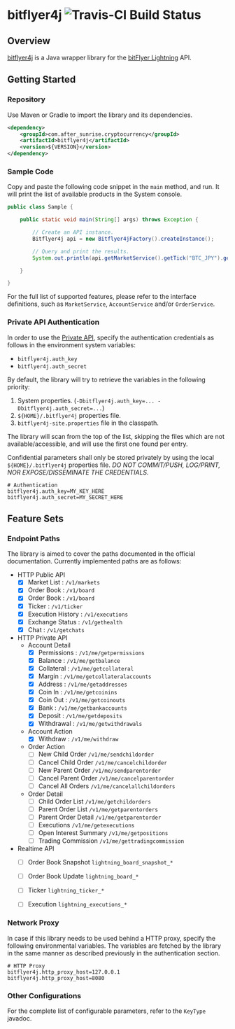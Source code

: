 # bitflyer4j ![Travis-CI Build Status](https://travis-ci.org/after-the-sunrise/bitflyer4j.svg?branch=master)

## Overview

[bitflyer4j](https://github.com/after-the-sunrise/bitflyer4j) is a Java wrapper library for the [bitFlyer Lightning](https://lightning.bitflyer.jp/docs?lang=en) API.


## Getting Started

### Repository

Use Maven or Gradle to import the library and its dependencies.

```xml
<dependency>
    <groupId>com.after_sunrise.cryptocurrency</groupId>
    <artifactId>bitflyer4j</artifactId>
    <version>${VERSION}</version>
</dependency>
```

### Sample Code

Copy and paste the following code snippet in the ``main`` method, and run. 
It will print the list of available products in the System console.

```java:Sample.java
public class Sample {

    public static void main(String[] args) throws Exception {

        // Create an API instance.
        Bitflyer4j api = new Bitflyer4jFactory().createInstance();

        // Query and print the results.
        System.out.println(api.getMarketService().getTick("BTC_JPY").get());

    }

}
```

For the full list of supported features, please refer to the interface definitions, such as ``MarketService``, ``AccountService`` and/or ``OrderService``.


### Private API Authentication

In order to use the [Private API](https://lightning.bitflyer.jp/docs?lang=en#http-private-api), 
specify the authentication credentials as follows in the environment system variables:
  * `bitflyer4j.auth_key`
  * `bitflyer4j.auth_secret`

By default, the library will try to retrieve the variables in the following priority:
  1. System properties. (`-Dbitflyer4j.auth_key=... -Dbitflyer4j.auth_secret=...`)
  2. `${HOME}/.bitflyer4j` properties file.
  3. `bitflyer4j-site.properties` file in the classpath.

The library will scan from the top of the list, skipping the files which are not available/accessible, 
and will use the first one found per entry.

Confidential parameters shall only be stored privately by using the local `${HOME}/.bitflyer4j` properties 
file.  *DO NOT COMMIT/PUSH, LOG/PRINT, NOR EXPOSE/DISSEMINATE THE CREDENTIALS.* 
 
```properties
# Authentication
bitflyer4j.auth_key=MY_KEY_HERE
bitflyer4j.auth_secret=MY_SECRET_HERE
```


## Feature Sets

### Endpoint Paths

The library is aimed to cover the paths documented in the official documentation. 
Currently implemented paths are as follows:  

- HTTP Public API
  - [x] Market List : `/v1/markets`
  - [x] Order Book : `/v1/board`
  - [x] Order Book : `/v1/board`
  - [x] Ticker : `/v1/ticker`
  - [x] Execution History : `/v1/executions`
  - [x] Exchange Status : `/v1/gethealth`
  - [x] Chat : `/v1/getchats`
- HTTP Private API
  - Account Detail
    - [x] Permissions : `/v1/me/getpermissions`
    - [x] Balance : `/v1/me/getbalance`
    - [x] Collateral : `/v1/me/getcollateral`
    - [x] Margin : `/v1/me/getcollateralaccounts`
    - [x] Address : `/v1/me/getaddresses`
    - [x] Coin In : `/v1/me/getcoinins`
    - [x] Coin Out : `/v1/me/getcoinouts`
    - [x] Bank : `/v1/me/getbankaccounts`
    - [x] Deposit : `/v1/me/getdeposits`
    - [x] Withdrawal : `/v1/me/getwithdrawals`
  - Account Action
    - [x] Withdraw : `/v1/me/withdraw`
  - Order Action
    - [ ] New Child Order `/v1/me/sendchildorder`
    - [ ] Cancel Child Order `/v1/me/cancelchildorder`
    - [ ] New Parent Order `/v1/me/sendparentorder`
    - [ ] Cancel Parent Order `/v1/me/cancelparentorder`
    - [ ] Cancel All Orders `/v1/me/cancelallchildorders`
  - Order Detail
    - [ ] Child Order List `/v1/me/getchildorders`
    - [ ] Parent Order List `/v1/me/getparentorders`
    - [ ] Parent Order Detail `/v1/me/getparentorder`
    - [ ] Executions `/v1/me/getexecutions`
    - [ ] Open Interest Summary `/v1/me/getpositions`
    - [ ] Trading Commission `/v1/me/gettradingcommission`
- Realtime API
  - [ ] Order Book Snapshot `lightning_board_snapshot_*`
  - [ ] Order Book Update `lightning_board_*`
  - [ ] Ticker `lightning_ticker_*`
  - [ ] Execution `lightning_executions_*`


### Network Proxy

In case if this library needs to be used behind a HTTP proxy, specify the following environmental variables.
The variables are fetched by the library in the same manner as described previously in the authentication section.

```properties
# HTTP Proxy
bitflyer4j.http_proxy_host=127.0.0.1
bitflyer4j.http_proxy_host=8080
```


### Other Configurations

For the complete list of configurable parameters, refer to the `KeyType` javadoc.
